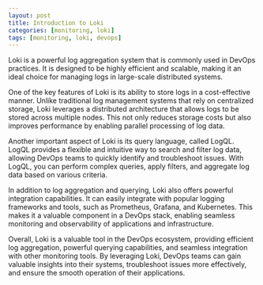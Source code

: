 ```yaml
---
layout: post
title: Introduction to Loki
categories: [monitoring, loki]
tags: [monitoring, loki, devops]
---
```


Loki is a powerful log aggregation system that is commonly used in DevOps practices. It is designed to be highly efficient and scalable, making it an ideal choice for managing logs in large-scale distributed systems.

One of the key features of Loki is its ability to store logs in a cost-effective manner. Unlike traditional log management systems that rely on centralized storage, Loki leverages a distributed architecture that allows logs to be stored across multiple nodes. This not only reduces storage costs but also improves performance by enabling parallel processing of log data.

Another important aspect of Loki is its query language, called LogQL. LogQL provides a flexible and intuitive way to search and filter log data, allowing DevOps teams to quickly identify and troubleshoot issues. With LogQL, you can perform complex queries, apply filters, and aggregate log data based on various criteria.

In addition to log aggregation and querying, Loki also offers powerful integration capabilities. It can easily integrate with popular logging frameworks and tools, such as Prometheus, Grafana, and Kubernetes. This makes it a valuable component in a DevOps stack, enabling seamless monitoring and observability of applications and infrastructure.

Overall, Loki is a valuable tool in the DevOps ecosystem, providing efficient log aggregation, powerful querying capabilities, and seamless integration with other monitoring tools. By leveraging Loki, DevOps teams can gain valuable insights into their systems, troubleshoot issues more effectively, and ensure the smooth operation of their applications.